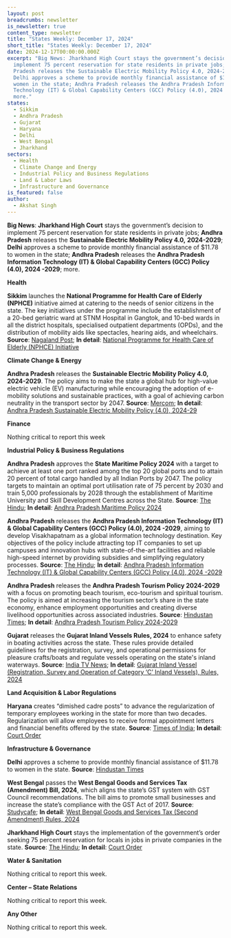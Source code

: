 ```yaml
---
layout: post
breadcrumbs: newsletter
is_newsletter: true
content_type: newsletter
title: "States Weekly: December 17, 2024"
short_title: "States Weekly: December 17, 2024"
date: 2024-12-17T00:00:00.000Z
excerpt: "Big News: Jharkhand High Court stays the government’s decision to
  implement 75 percent reservation for state residents in private jobs; Andhra
  Pradesh releases the Sustainable Electric Mobility Policy 4.0, 2024-2029;
  Delhi approves a scheme to provide monthly financial assistance of $11.78 to
  women in the state; Andhra Pradesh releases the Andhra Pradesh Information
  Technology (IT) & Global Capability Centers (GCC) Policy (4.0), 2024 -2029;
  more."
states:
  - Sikkim
  - Andhra Pradesh
  - Gujarat
  - Haryana
  - Delhi
  - West Bengal
  - Jharkhand
sectors:
  - Health
  - Climate Change and Energy
  - Industrial Policy and Business Regulations
  - Land & Labor Laws
  - Infrastructure and Governance
is_featured: false
author:
  - Akshat Singh
---
```

**Big News**: **Jharkhand High Court** stays the government’s decision to implement 75 percent reservation for state residents in private jobs; **Andhra Pradesh** releases the **Sustainable Electric Mobility Policy 4.0,** **2024-2029**; **Delhi** approves a scheme to provide monthly financial assistance of $11.78 to women in the state; **Andhra Pradesh** releases the **Andhra Pradesh Information Technology (IT) & Global Capability Centers (GCC) Policy (4.0), 2024 -2029**; more.

**Health**

**Sikkim** launches the **National Programme for Health Care of Elderly (NPHCE)** initiative aimed at catering to the needs of senior citizens in the state. The key initiatives under the programme include the establishment of a 20-bed geriatric ward at STNM Hospital in Gangtok, and 10-bed wards in all the district hospitals, specialised outpatient departments (OPDs), and the distribution of mobility aids like spectacles, hearing aids, and wheelchairs. **Source**: [Nagaland Post](https://nagalandpost.com/index.php/2024/12/15/sikkim-cm-tamang-launches-healthcare-for-elderly-people/); **In detail**: [National Programme for Health Care of Elderly (NPHCE) Initiative](https://acrobat.adobe.com/id/urn:aaid:sc:VA6C2:dfbfb559-8f96-4e27-b6f3-9e4d798d1c47)

**Climate Change & Energy**

**Andhra Pradesh** releases the **Sustainable Electric Mobility Policy 4.0,** **2024-2029**. The policy aims to make the state a global hub for high-value electric vehicle (EV) manufacturing while encouraging the adoption of e-mobility solutions and sustainable practices, with a goal of achieving carbon neutrality in the transport sector by 2047. **Source**: [Mercom](https://www.mercomindia.com/andhra-pradesh-sustainable-electric-mobility-policy); **In detail**: [Andhra Pradesh Sustainable Electric Mobility Policy (4.0), 2024-29](https://media.licdn.com/dms/document/media/v2/D561FAQHLwc5OAkTiew/feedshare-document-pdf-analyzed/feedshare-document-pdf-analyzed/0/1733991350295?e=1735171200&v=beta&t=Fe2u24Rhw4xmXBA8QNpkeBR9X1AZwzyOohT3mF5Hsfs)

**Finance**

Nothing critical to report this week

**Industrial Policy & Business Regulations**  

**Andhra Pradesh** approves the **State Maritime Policy 2024** with a target to achieve at least one port ranked among the top 20 global ports and to attain 20 percent of total cargo handled by all Indian Ports by 2047. The policy targets to maintain an optimal port utilisation rate of 75 percent by 2030 and train 5,000 professionals by 2028 through the establishment of Maritime University and Skill Development Centres across the State. **Source**: [The Hindu](https://www.thehindu.com/news/national/andhra-pradesh/andhra-pradesh-maritime-policy-2024-envisages-at-least-one-port-ranked-among-the-top-20-global-ports-in-the-state/article68973537.ece); **In detail**: [Andhra Pradesh Maritime Policy 2024](https://acrobat.adobe.com/id/urn:aaid:sc:VA6C2:f05579c7-6a9b-4b02-8e2c-eed224a1d8b9)

**Andhra Pradesh** releases the **Andhra Pradesh Information Technology (IT) & Global Capability Centers (GCC) Policy (4.0), 2024 -2029**, aiming to develop Visakhapatnam as a global information technology destination. Key objectives of the policy include attracting top IT companies to set up campuses and innovation hubs with state-of-the-art facilities and reliable high-speed internet by providing subsidies and simplifying regulatory processes. **Source**: [The Hindu](https://www.thehindu.com/news/cities/Visakhapatnam/new-it-policy-of-govt-will-make-ap-an-investment-destination-opine-experts/article68978291.ece); **In detail**: [Andhra Pradesh Information Technology (IT) & Global Capability Centers (GCC) Policy (4.0), 2024 -2029](https://acrobat.adobe.com/id/urn:aaid:sc:VA6C2:9df9cd44-eed5-4be0-9953-96f33ca202c8)

**Andhra Pradesh** releases the **Andhra Pradesh Tourism Policy 2024-2029** with a focus on promoting beach tourism, eco-tourism and spiritual tourism. The policy is aimed at increasing the tourism sector’s share in the state economy, enhance employment opportunities and creating diverse livelihood opportunities across associated industries. **Source**: [Hindustan Times](https://www.hindustantimes.com/india-news/naidu-govt-unveils-new-tourism-policy-for-andhra-pradesh-101733943292528.html); **In detail**: [Andhra Pradesh Tourism Policy 2024-2029](https://acrobat.adobe.com/id/urn:aaid:sc:VA6C2:5abf6e37-05de-43c0-ac62-3f487ad4a32c)

**Gujarat** releases the **Gujarat Inland Vessels Rules, 2024** to enhance safety in boating activities across the state. These rules provide detailed guidelines for the registration, survey, and operational permissions for pleasure crafts/boats and regulate vessels operating on the state's inland waterways. **Source**: [India TV News](https://www.indiatvnews.com/gujarat/gujarat-maritime-board-introduces-gujarat-inland-vessels-rules-2024-to-ensure-boating-safety-latest-updates-2024-12-12-965955); **In detail**: [Gujarat Inland Vessel (Registration, Survey and Operation of Category ‘C’ Inland Vessels), Rules, 2024](https://pnt.gujarat.gov.in/Downloads/Vessal_25102024.pdf)

**Land Acquisition & Labor Regulations**  

**Haryana** creates “dimished cadre posts” to advance the regularization of temporary employees working in the state for more than two decades. Regularization will allow employees to receive formal appointment letters and financial benefits offered by the state. **Source**: [Times of India](https://timesofindia.indiatimes.com/city/chandigarh/haryana-govt-approves-long-term-temporary-employees-regularisation/articleshow/116347731.cms); **In detail**: [Court Order](https://acrobat.adobe.com/id/urn:aaid:sc:VA6C2:263a84d6-751a-48ba-acec-3df8651a6eb3)

**Infrastructure & Governance**

**Delhi** approves a scheme to provide monthly financial assistance of $11.78 to women in the state. **Source**: [Hindustan Times](https://www.hindustantimes.com/cities/delhi-news/delhi-govt-clears-1-000-per-month-to-women-money-to-be-given-only-after-poll-101734023595641.html)

**West Bengal** passes the **West Bengal Goods and Services Tax (Amendment) Bill, 2024**, which aligns the state’s GST system with GST Council recommendations. The bill aims to promote small businesses and increase the state’s compliance with the GST Act of 2017. **Source**: [Studycafe](https://studycafe.in/west-bengal-passes-gst-amendment-bill-2024-in-sync-with-recommendations-of-council-357570.html); **In detail**: [West Bengal Goods and Services Tax (Second Amendment) Rules, 2024](https://www.wbcomtax.gov.in/GST/GST_Notifications/1269-FT_20240807.pdf)

**Jharkhand High Court** stays the implementation of the government’s order seeking 75 percent reservation for locals in jobs in private companies in the state. **Source**: [The Hindu](https://www.thehindu.com/news/national/jharkhand/jharkhand-high-court-stays-law-on-75-quota-for-locals-in-private-jobs/article68977560.ece); **In detail**: [Court Order](https://acrobat.adobe.com/id/urn:aaid:sc:VA6C2:7ad9178e-9b89-49bd-ab67-983c97f73345)

**Water & Sanitation**

Nothing critical to report this week.

**Center – State Relations**

Nothing critical to report this week.

**Any Other**

Nothing critical to report this week.
